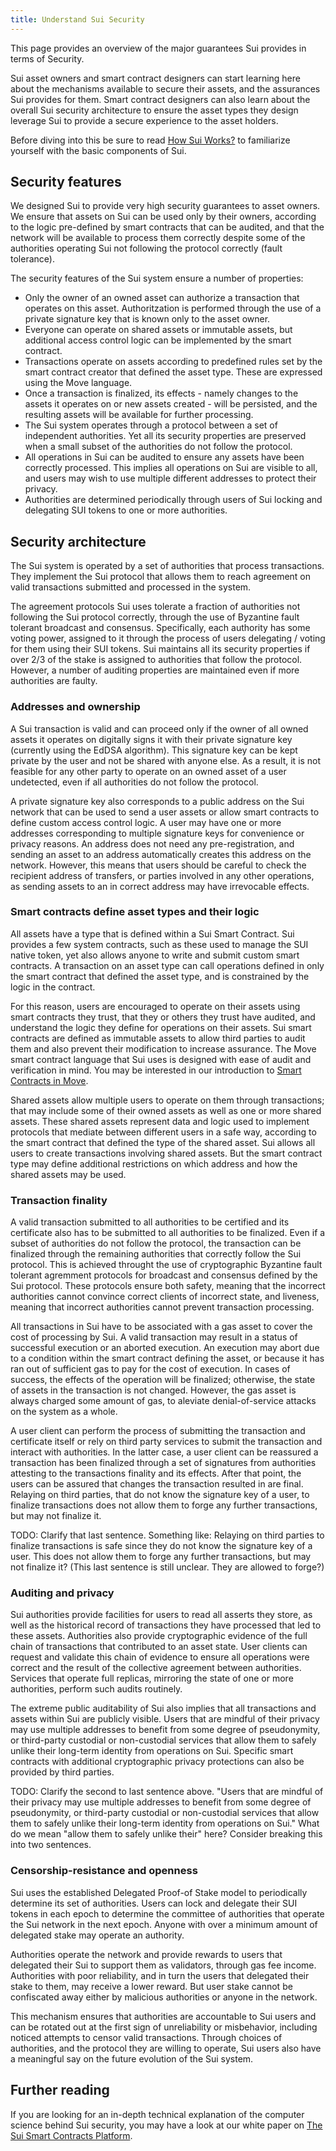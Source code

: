 ```yaml
---
title: Understand Sui Security
---
```


This page provides an overview of the major guarantees Sui provides in terms of Security.

Sui asset owners
and smart contract designers can start learning here about the mechanisms available to secure their
assets, and the assurances Sui provides for them. Smart contract designers can also learn about the overall
Sui security architecture to ensure the asset types they design leverage Sui to provide a secure experience
to the asset holders. 

Before diving into this be sure to read [How Sui Works?](how-sui-works.md) to familiarize yourself with 
the basic components of Sui.

## Security features

We designed Sui to provide very high security guarantees to asset owners. We ensure that assets on Sui can be used
only by their owners, according to the logic pre-defined by smart contracts that can be audited, and that the network will be available 
to process them correctly despite some of the authorities operating Sui not following the protocol correctly (fault tolerance). 

The security features of the Sui system ensure a number of properties:

* Only the owner of an owned asset can authorize a transaction that operates on this asset. Authoritzation is performed through the use of a private signature key that is known only to the asset owner.
* Everyone can operate on shared assets or immutable assets, but additional access control logic can be implemented by the smart contract. 
* Transactions operate on assets according to predefined rules set by the smart contract creator that defined the asset type. These are expressed using the Move language.
* Once a transaction is finalized, its effects - namely changes to the assets it operates on or new assets created - will be persisted, and the resulting 
  assets will be available for further processing.
* The Sui system operates through a protocol between a set of independent authorities. Yet all its security properties are preserved 
  when a small subset of the authorities do not follow the protocol.
* All operations in Sui can be audited to ensure any assets have been correctly processed. This implies all operations on Sui
  are visible to all, and users may wish to use multiple different addresses to protect their privacy.
* Authorities are determined periodically through users of Sui locking and delegating SUI tokens to one or more authorities.

## Security architecture

The Sui system is operated by a set of authorities that process transactions. They implement the Sui protocol that allows them to 
reach agreement on valid transactions submitted and processed in the system. 

The agreement protocols Sui uses tolerate a fraction of authorities not following the Sui protocol correctly, through 
the use of Byzantine fault tolerant broadcast and consensus. Specifically, each authority has some voting power,
assigned to it through the process of users delegating / voting for them using their SUI tokens. Sui maintains
all its security properties if over 2/3 of the stake is assigned to authorities that follow the protocol. However,
a number of auditing properties are maintained even if more authorities are faulty.

### Addresses and ownership

A Sui transaction is valid and can proceed only if the owner of all owned assets it operates on digitally signs it with their private 
signature key (currently using the EdDSA algorithm). This signature key can be kept private by the user and not be shared with 
anyone else. As a result, it is not feasible for any other party to operate on an owned asset of a user undetected, even if all authorities 
do not follow the protocol.

A private signature key also corresponds to a public address on the Sui network that can be used to send a user assets or
allow smart contracts to define custom access control logic. A user may have one or more addresses corresponding to 
multiple signature keys for convenience or privacy reasons. An address does not need any pre-registration, and sending
an asset to an address automatically creates this address on the network. However, this means that users should
be careful to check the recipient address of transfers, or parties involved in any other operations, as sending assets to
an in correct address may have irrevocable effects.

### Smart contracts define asset types and their logic

All assets have a type that is defined within a Sui Smart Contract. Sui provides a few system contracts, such as these used to 
manage the SUI native token, yet also allows anyone to write and submit custom smart contracts. A transaction on an asset type 
can call operations defined in only the smart contract that defined the asset type, and is constrained by the logic in the contract. 

For this reason, users are encouraged to operate on their assets using smart contracts they trust, that they or others 
they trust have audited, and understand the logic they define for operations on their assets. Sui smart contracts are 
defined as immutable assets to allow third parties to audit them and also prevent their modification to increase assurance. 
The Move smart contract language that Sui uses is designed with ease of audit and verification in mind. You may be 
interested in our introduction to [Smart Contracts in Move](../build/move.md).

Shared assets allow multiple users to operate on them through transactions; that may include some of their owned assets
as well as one or more shared assets. These shared assets represent data and logic used to implement protocols that mediate
between different users in a safe way, according to the smart contract that defined the type of the shared asset. Sui allows
all users to create transactions involving shared assets. But the smart contract type may define additional restrictions
on which address and how the shared assets may be used.

### Transaction finality

A valid transaction submitted to all authorities to be certified and its certificate also has to be submitted to all authorities
to be finalized. Even if a subset of authorities do not follow the protocol, the transaction can be finalized through the
remaining authorities that correctly follow the Sui protocol. This is achieved throught the use of cryptographic 
Byzantine fault tolerant agremment protocols for broadcast and consensus defined by the Sui protocol. These protocols
ensure both safety, meaning that the incorrect authorities cannot convince correct clients of incorrect state, and 
liveness, meaning that incorrect authorities cannot prevent transaction processing.

All transactions in Sui have to be associated with a gas asset to cover the cost of processing by Sui. A valid 
transaction may result in a status of successful execution or an aborted execution. An execution may abort due to a 
condition within the smart contract defining the asset, or because it has ran out of sufficient gas to pay for
the cost of execution. In cases of success, the effects of the operation will be finalized; otherwise, the state of 
assets in the transaction is not changed. However, the gas asset is always charged some amount of gas, to aleviate
denial-of-service attacks on the system as a whole.

A user client can perform the process of submitting the transaction and certificate itself or rely on third party 
services to submit the transaction and interact with authorities.
In the latter case, a user client can be reassured a transaction has been finalized through a set of signatures from 
authorities attesting to the transactions finality and its effects. After that point, the users can be assured that 
changes the transaction resulted in are final. Relaying on third parties, that do not know the signature key of a user,
to finalize transactions does not allow them to forge any further transactions, but may not finalize it.

TODO: Clarify that last sentence. Something like:
Relaying on third parties to finalize transactions is safe since they do not know the signature key of a user. This 
does not allow them to forge any further transactions, but may not finalize it? (This last sentence is still unclear.
They are allowed to forge?)

### Auditing and privacy

Sui authorities provide facilities for users to read all asserts they store, as well as the historical record of
transactions they have processed that led to these assets. Authorities also provide cryptographic evidence of the full
chain of transactions that contributed to an asset state. User clients can request and validate this chain of 
evidence to ensure all operations were correct and the result of the collective agreement between authorities. 
Services that operate full replicas, mirroring the state of one or more authorities, perform such audits routinely.

The extreme public auditability of Sui also implies that all transactions and assets within Sui are publicly
visible. Users that are mindful of their privacy may use multiple addresses to benefit from some degree of
pseudonymity, or third-party custodial or non-custodial services that allow them to safely unlike their long-term
identity from operations on Sui. Specific smart contracts with additional cryptographic privacy protections
can also be provided by third parties.

TODO: Clarify the second to last sentence above. "Users that are mindful of their privacy may use multiple addresses to benefit from some degree of
pseudonymity, or third-party custodial or non-custodial services that allow them to safely unlike their long-term
identity from operations on Sui." What do we mean "allow them to safely unlike their" here? Consider breaking this into two sentences.

### Censorship-resistance and openness

Sui uses the established Delegated Proof-of Stake model to periodically determine its set of authorities. Users can lock and delegate their SUI tokens in each epoch to determine the committee of authorities that operate the Sui network in the next epoch. Anyone with over a minimum 
amount of delegated stake may operate an authority. 

Authorities operate the network and provide
rewards to users that delegated their Sui to support them as validators, through gas fee income. Authorities with poor reliability, and in turn the users that delegated their stake to them, may receive a lower reward. But user stake cannot be confiscated away either by malicious authorities or anyone in the network.

This mechanism ensures that authorities are accountable to Sui users and can be rotated out at the first sign 
of unreliability or misbehavior, including noticed attempts to censor valid transactions. Through choices of authorities, and the protocol 
they are willing to operate, Sui users also have a meaningful say on the future evolution of the Sui system.

## Further reading

If you are looking for an in-depth technical explanation of the computer science behind Sui security, you 
may have a look at our white paper on [The Sui Smart Contracts Platform](../../paper/sui.pdf).

